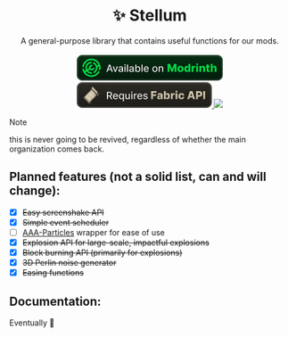<h1 align="center">✨ Stellum<br></h1>
<p align="center">A general-purpose library that contains useful functions for our mods.<br><br>
<a href="https://modrinth.com/mod/stellum"><img src="https://github.com/intergrav/devins-badges/blob/v3/assets/compact/available/modrinth_46h.png?raw=true"/></a>
<a href="https://modrinth.com/mod/fabric-api"><img src="https://github.com/intergrav/devins-badges/blob/v3/assets/compact/requires/fabric-api_46h.png?raw=true"/>
<img src="https://github.com/intergrav/devins-badges/blob/v3/assets/compact/unsupported/forge_46h.png?raw=true"/>
</p></a>

> [!NOTE]
> this is never going to be revived, regardless of whether the main organization comes back.

## Planned features (not a solid list, can and will change):

-   [x] ~~Easy screenshake API~~
-   [x] ~~Simple event scheduler~~
-   [ ] [AAA-Particles](https://modrinth.com/mod/aaa-particles) wrapper for ease of use
-   [x] ~~Explosion API for large-scale, impactful explosions~~
-   [x] ~~Block burning API (primarily for explosions)~~
-   [x] ~~3D Perlin noise generator~~
-   [x] ~~Easing functions~~

## Documentation:

Eventually 🥲
